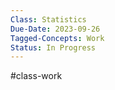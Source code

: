 ---Class: Statistics
Due-Date: 2023-09-26
Tagged-Concepts: Work
Status: In Progress
---
#class-work 


